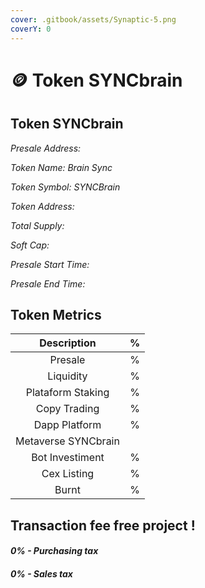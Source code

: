 ```yaml
---
cover: .gitbook/assets/Synaptic-5.png
coverY: 0
---
```


# 🪙 Token SYNCbrain

## Token SYNCbrain

_Presale Address:_

_Token Name: Brain Sync_

_Token Symbol: SYNCBrain_

_Token Address:_

_Total Supply:_

_Soft Cap:_

_Presale Start Time:_

_Presale End Time:_

## Token Metrics

|     Description     |  %  |
| :-----------------: | :-: |
|       Presale       |  %  |
|      Liquidity      |  %  |
|  Plataform Staking  |  %  |
|     Copy Trading    |  %  |
|    Dapp Platform    |  %  |
| Metaverse SYNCbrain |     |
|   Bot Investiment   |  %  |
|     Cex Listing     |  %  |
|        Burnt        |  %  |

## Transaction fee free project !

#### _0% - Purchasing tax_

#### _0% - Sales tax_
